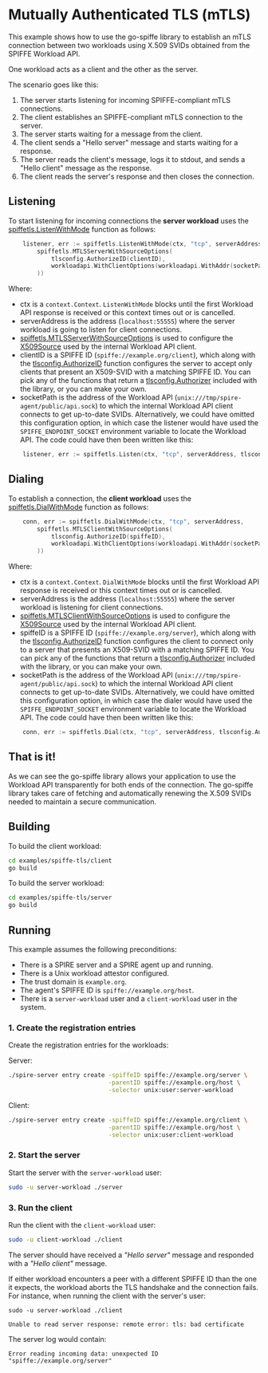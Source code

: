 # Mutually Authenticated TLS (mTLS)

This example shows how to use the go-spiffe library to establish an mTLS connection between two workloads using X.509 SVIDs obtained from the SPIFFE Workload API. 

One workload acts as a client and the other as the server. 

The scenario goes like this:
1. The server starts listening for incoming SPIFFE-compliant mTLS connections.
2. The client establishes an SPIFFE-compliant mTLS connection to the server. 
3. The server starts waiting for a message from the client.
4. The client sends a "Hello server" message and starts waiting for a response.
5. The server reads the client's message, logs it to stdout, and sends a "Hello client" message as the response.
6. The client reads the server's response and then closes the connection.

## Listening
To start listening for incoming connections the **server workload** uses the [spiffetls.ListenWithMode](https://pkg.go.dev/github.com/spiffe/go-spiffe/v2/spiffetls?tab=doc#ListenWithMode) function as follows:
```go
	listener, err := spiffetls.ListenWithMode(ctx, "tcp", serverAddress,
		spiffetls.MTLSServerWithSourceOptions(
			tlsconfig.AuthorizeID(clientID),
			workloadapi.WithClientOptions(workloadapi.WithAddr(socketPath)),
		))
```
Where:
- ctx is a `context.Context`. `ListenWithMode` blocks until the first Workload API response is received or this context times out or is cancelled.
- serverAddress is the address (`localhost:55555`) where the server workload is going to listen for client connections.
- [spiffetls.MTLSServerWithSourceOptions](https://pkg.go.dev/github.com/spiffe/go-spiffe/v2/spiffetls?tab=doc#MTLSServerWithSourceOptions) is used to configure the [X509Source](https://pkg.go.dev/github.com/spiffe/go-spiffe/v2@v2.0.0-alpha.3/workloadapi?tab=doc#X509Source) used by the internal Workload API client.
- clientID is a SPIFFE ID (`spiffe://example.org/client`), which along with the [tlsconfig.AuthorizeID](https://pkg.go.dev/github.com/spiffe/go-spiffe/v2/spiffetls/tlsconfig?tab=doc#AuthorizeID) function configures the server to accept only clients that present an X509-SVID with a matching SPIFFE ID. You can pick any of the functions that return a [tlsconfig.Authorizer](https://pkg.go.dev/github.com/spiffe/go-spiffe/v2/spiffetls/tlsconfig?tab=doc#Authorizer) included with the library, or you can make your own. 
- socketPath is the address of the Workload API (`unix:///tmp/spire-agent/public/api.sock`) to which the internal Workload API client connects to get up-to-date SVIDs. Alternatively, we could have omitted this configuration option, in which case the listener would have used the `SPIFFE_ENDPOINT_SOCKET` environment variable to locate the Workload API. The code could have then been written like this:
```go
	listener, err := spiffetls.Listen(ctx, "tcp", serverAddress, tlsconfig.AuthorizeID(spiffeID))
```

## Dialing
To establish a connection, the **client workload** uses the [spiffetls.DialWithMode](https://pkg.go.dev/github.com/spiffe/go-spiffe/v2/spiffetls?tab=doc#DialWithMode) function as follows:
```go
	conn, err := spiffetls.DialWithMode(ctx, "tcp", serverAddress,
		spiffetls.MTLSClientWithSourceOptions(
			tlsconfig.AuthorizeID(spiffeID),
			workloadapi.WithClientOptions(workloadapi.WithAddr(socketPath)),
		))
```
Where:
- ctx is a `context.Context`. `DialWithMode` blocks until the first Workload API response is received or this context times out or is cancelled.
- serverAddress is the address (`localhost:55555`) where the server workload is listening for client connections.
- [spiffetls.MTLSClientWithSourceOptions](https://pkg.go.dev/github.com/spiffe/go-spiffe/v2/spiffetls?tab=doc#MTLSClientWithSourceOptions) is used to configure the [X509Source](https://pkg.go.dev/github.com/spiffe/go-spiffe/v2@v2.0.0-alpha.3/workloadapi?tab=doc#X509Source) used by the internal Workload API client.
- spiffeID is a SPIFFE ID (`spiffe://example.org/server`), which along with the [tlsconfig.AuthorizeID](https://pkg.go.dev/github.com/spiffe/go-spiffe/v2/spiffetls/tlsconfig?tab=doc#AuthorizeID) function configures the client to connect only to a server that presents an X509-SVID with a matching SPIFFE ID. You can pick any of the functions that return a [tlsconfig.Authorizer](https://pkg.go.dev/github.com/spiffe/go-spiffe/v2/spiffetls/tlsconfig?tab=doc#Authorizer) included with the library, or you can make your own. 
- socketPath is the address of the Workload API (`unix:///tmp/spire-agent/public/api.sock`) to which the internal Workload API client connects to get up-to-date SVIDs. Alternatively, we could have omitted this configuration option, in which case the dialer would have used the `SPIFFE_ENDPOINT_SOCKET` environment variable to locate the Workload API. The code could have then been written like this:
```go
	conn, err := spiffetls.Dial(ctx, "tcp", serverAddress, tlsconfig.AuthorizeID(spiffeID))
```

## That is it!
As we can see the go-spiffe library allows your application to use the Workload API transparently for both ends of the connection. The go-spiffe library takes care of fetching and automatically renewing the X.509 SVIDs needed to maintain a secure communication.

## Building
To build the client workload:
```bash
cd examples/spiffe-tls/client
go build
```

To build the server workload:
```bash
cd examples/spiffe-tls/server
go build
```

## Running
This example assumes the following preconditions:
- There is a SPIRE server and a SPIRE agent up and running.
- There is a Unix workload attestor configured.
- The trust domain is `example.org`.
- The agent's SPIFFE ID is `spiffe://example.org/host`.
- There is a `server-workload` user and a `client-workload` user in the system.

### 1. Create the registration entries
Create the registration entries for the workloads:

Server:
```bash
./spire-server entry create -spiffeID spiffe://example.org/server \
                            -parentID spiffe://example.org/host \
                            -selector unix:user:server-workload
```

Client: 
```bash
./spire-server entry create -spiffeID spiffe://example.org/client \
                            -parentID spiffe://example.org/host \
                            -selector unix:user:client-workload
```

### 2. Start the server
Start the server with the `server-workload` user:
```bash
sudo -u server-workload ./server
```

### 3. Run the client
Run the client with the `client-workload` user:
```bash
sudo -u client-workload ./client
```

The server should have received a _"Hello server"_ message and responded with a _"Hello client"_ message.

If either workload encounters a peer with a different SPIFFE ID than the one it expects, the workload aborts the TLS handshake and the connection fails.  
For instance, when running the client with the server's user: 
```
sudo -u server-workload ./client

Unable to read server response: remote error: tls: bad certificate
```

The server log would contain:
```
Error reading incoming data: unexpected ID "spiffe://example.org/server"
```
